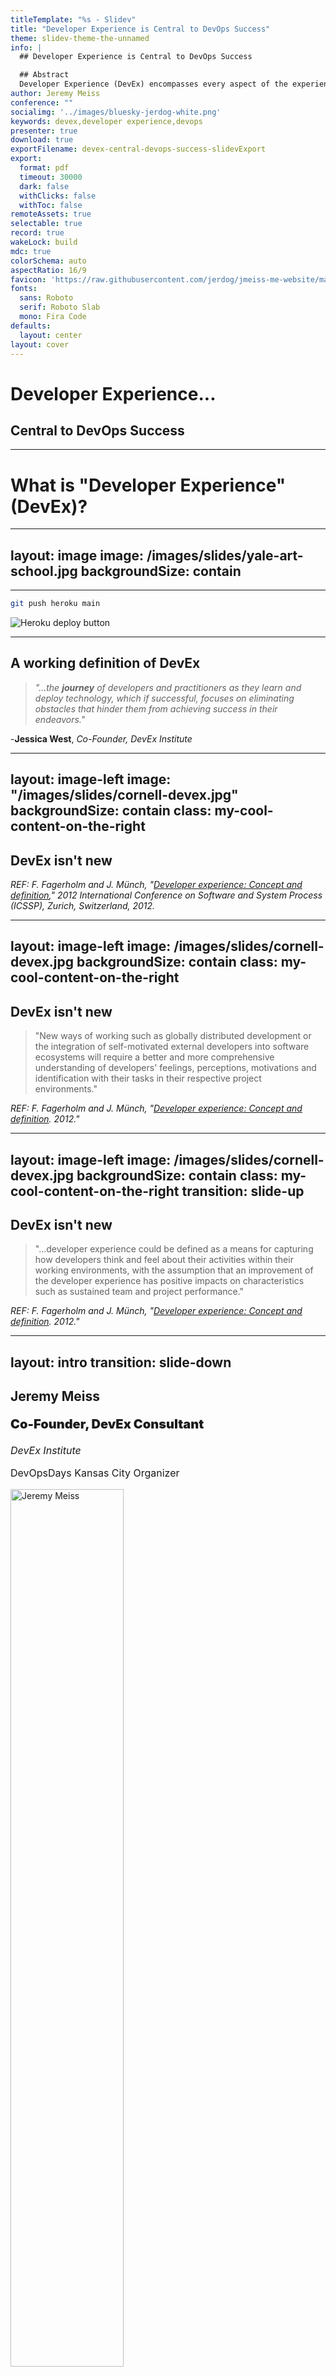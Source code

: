 ```yaml
---
titleTemplate: "%s - Slidev"
title: "Developer Experience is Central to DevOps Success"
theme: slidev-theme-the-unnamed
info: |
  ## Developer Experience is Central to DevOps Success

  ## Abstract
  Developer Experience (DevEx) encompasses every aspect of the experience that your developers (both internal and external) have with your product, tooling, systems, etc. While platform engineering aims to reduce developer toil, DevEx goes beyond that. It covers deployment pipelines, Infrastructure as Code (IaC) practices, developer efficiencies, productivity, UI/UX, and APIs. In this presentation, we will focus on some of the principles of DevOps (collaboration, communication, shared responsibility), go into the history of DevEx and how it's changed over the years (remember Vim? CFEngine?), and how a strong DevEx mindset can bring together development and operations teams.
author: Jeremy Meiss
conference: ""
socialimg: '../images/bluesky-jerdog-white.png'
keywords: devex,developer experience,devops
presenter: true
download: true
exportFilename: devex-central-devops-success-slidevExport
export:
  format: pdf
  timeout: 30000
  dark: false
  withClicks: false
  withToc: false
remoteAssets: true
selectable: true
record: true
wakeLock: build
mdc: true
colorSchema: auto
aspectRatio: 16/9
favicon: 'https://raw.githubusercontent.com/jerdog/jmeiss-me-website/main/assets/images/fav.png'
fonts:
  sans: Roboto
  serif: Roboto Slab
  mono: Fira Code
defaults:
  layout: center
layout: cover
---
```


# Developer Experience...

## Central to DevOps Success

<!-- A quick note that most of the images have been autogenerated by AI - which would explain some of the weird shapes and colors in the images. -->

---

# What is "Developer Experience" (DevEx)?

<!--
We've all had that experience using a tool or service that was a disaster. It could be the worst deployment process you've ever seen, or the most painful codebase you've ever had to work with, or documentation that's so confusing it makes your head spin. Or maybe a combination of them… Who here knows what I’m talking about? 

We’ve all seen examples of epicly bad websites, right? 
-->

---
layout: image
image: /images/slides/yale-art-school.jpg
backgroundSize: contain
---

<!--
Here’s an epicly bad website (as of 31-Oct-2024) from none other than the Yale School of Art. So much wrong on one page.
-->

---

```bash
git push heroku main
```

![Heroku deploy button](/images/slides/heroku-deploy-button.png)

<!--
Heroku was long considered the gold standard for developer experience with a simple set of tools and a command-line interface that allowed developers to focus on building applications and delivering them to users. And that was it. Now of course, Heroku is still around (albeit not nearly as developer-centric as they formerly were, but that is changing), but it's not the only game in town. Anyone used Netlify, Vercel, etc.? 
-->

---

## A working definition of DevEx
  
>_"...the **journey** of developers and practitioners as they learn and deploy technology, which if successful, focuses on eliminating obstacles that hinder them from achieving success in their endeavors."_

-**Jessica West**, _Co-Founder, DevEx Institute_

<!--
Let's start with a definition of DevEx - DevEx is the journey of developers as they learn and deploy technology. When successful, it focuses on eliminating obstacles that hinder a developer or practitioner from achieving success in their endeavors.
-->

---
layout: image-left
image: "/images/slides/cornell-devex.jpg"
backgroundSize: contain
class: my-cool-content-on-the-right
---

## DevEx isn't new

_REF: F. Fagerholm and J. Münch, "[Developer experience: Concept and definition](https://ieeexplore.ieee.org/document/6225984?arnumber=6225984)," 2012 International Conference on Software and System Process (ICSSP), Zurich, Switzerland, 2012._

<!--
But DevEx isn't a new thing. The first mention of "developer experience" as a concept was in a paper was presented at the June IEEE 2012 International Conference on Software and System Process in Zurich. There are references in the paper going back to 1985 that deal with "programmer performance and the effects of the workplace." A few things stand out in this paper, which is a really great read.
-->

---
layout: image-left
image: /images/slides/cornell-devex.jpg
backgroundSize: contain
class: my-cool-content-on-the-right
---

## DevEx isn't new

>"New ways of working such as globally distributed development or the integration of self-motivated external developers into software ecosystems will require a better and more comprehensive understanding of developers' feelings, perceptions, motivations and identification with their tasks in their respective project environments."

_REF: F. Fagerholm and J. Münch, "[Developer experience: Concept and definition](https://ieeexplore.ieee.org/document/6225984?arnumber=6225984). 2012."_

---
layout: image-left
image: /images/slides/cornell-devex.jpg
backgroundSize: contain
class: my-cool-content-on-the-right
transition: slide-up
---

## DevEx isn't new

>"...developer experience could be defined as a means for capturing how developers think and feel about their activities within their working environments, with the assumption that an improvement of the developer experience has positive impacts on characteristics such as sustained team and project performance."

_REF: F. Fagerholm and J. Münch, "[Developer experience: Concept and definition](https://ieeexplore.ieee.org/document/6225984?arnumber=6225984). 2012."_

<!--
The second was this line, that DevEx could be a means for capturing how devs think and feel about their activities at work, and that improving their experience impacts things like sustained team and project performance.

So all of this interest in DevEx isn't a new concept - but is largely driven by companies trying to sell you something, from the top down, with very little (if any) focus on developers themselves. We've all been there - we've been told we need to adopt a new way of working, and then had some new tool from some friend on the C-Suite who says that by simply using it, we'll be happier, more productive, and instantly a 10x engineer. Meanwhile, you've used it before and it's shit.
-->

---
layout: intro
transition: slide-down
---

<div class="multiCol">
    <div class="col">
        <h2>Jeremy Meiss</h2>
        <p style="font-weight: 900; font-size: 1.25rem;">Co-Founder, DevEx Consultant</p>
        <p style="font-size: 1rem;"><em>DevEx Institute</em></p>
        <!-- <p style="font-size: 0.8em;"><a href="https://devex.institute" target="_blank">https://DevEx.Institute</a></p> -->
        <p style="font-size: 1rem;">DevOpsDays Kansas City Organizer</p>
    </div>
    <div class="col">
      <img src="/images/profile-pic.jpg" width="60%" alt="Jeremy Meiss" />
    </div>
</div>

<!--

-->

---

## A working definition of DevEx
  
>_"...the **journey** of developers as they learn and deploy technology, which if successful, focuses on eliminating obstacles that hinder a developer or practitioner from achieving success in their endeavors."  
> -Jessica West, Co-Founder, DevEx Institute_

<!--
Let's start with a definition of DevEx - DevEx is the journey of developers as they learn and deploy technology. When successful, it focuses on eliminating obstacles that hinder a developer or practitioner from achieving success in their endeavors.
-->

---

### Point of clarification

<v-clicks>

- "DevEx" by default focuses on "developer"
- View "DevEx" as a whole of the lifecycle

</v-clicks>

<!--
I think it's important to clarify that "DevEx" by default focuses on the "developer", but we should really view DevEx as a whole part of the lifecycle, and not just for developers only.
-->

---
layout: image
image: "/images/slides/good-devex-overall-satisfaction.jpg"
---


<!--
It's their overall satisfaction and efficiency while working on software projects. It's the tools, the processes, and the environments that shape their interactions with code, infrastructure, and each other. A positive DevEx is crucial for enhancing productivity as it directly influences how quickly and effectively developers can build, test, and deploy software.
-->

---
layout: image
image: "/images/slides/devex-integral-dev-lifecycle.jpg"
---

<!--
DevEx is such an integral part of the entire development lifecycle - not just if you're developing tools for use internally, choosing off-the-shelf tools to use, or creating products for other developers and companies to use. That means that the ease of use, reliability, how accessible and understandable documentation, how efficient the build processes are, the effectiveness of testing frameworks, and the smoothness of deployment procedures all have an impact on the overall dev experience.
-->

---
layout: image
image: "/images/slides/text-to-cloud.jpg"
---


<!--
And we've see an evolution in Developer Experience over the years.

Here's an example of how Developer Experience has evolved a particular set of tools and practices:
-->

---

# Evolution of the IDE

## Early text editors

![USER FRIENDLY by Illiad, vi](/images/slides/httpatomoreillycomsourceoreillyimages2055076.png)
REF: O'Reilly "Learning the vi and Vim Editors"

<!--
I think a great example is the evolution of Integrated Development Environments (IDEs). Prior to the 1990's, you had mostly text-based editors that were used to write code, like Vi, which evidently is supposed to be called "SIX". Who knew? It was created in 1976 and included in the first BSD linux release.
-->

---
layout: image-left
image: "/images/slides/IDE_evolution-1.jpg"
backgroundSize: contain
class: my-cool-content-on-the-right
---

# Evolution of the IDE

## Early text editors

- 1976: Vi

<v-clicks>

- 1985: Emacs

- 1991: Vim

- 1999: nano

</v-clicks>

<!-- Then we had Emacs in 1985, Vim in 1991, my personal favorite, `nano`. And not entirely because I can exit it without having to throw out the computer and buy a new one like I do with Vim. Saving the planet, one less computer thrown away because of Vim at a time. -->

---
layout: image-left
image: "/images/slides/IDE_evolution-3.jpg"
backgroundSize: contain
class: my-cool-content-on-the-right
---

# Evolution of the IDE

## Native IDEs in the 1980s

<v-clicks>

- 1983: Turbo Pascal

- 1986: Apple's Macintosh Programmer's Workshop

</v-clicks>

<!--
A few Native IDEs came out in the mid-80s, with Turbo Pascal in 1983 and Apple's Macintosh Programmer's Workshop in 1986.
-->

---
layout: image-left
image: "/images/slides/IDE_evolution-2.jpg"
backgroundSize: contain
class: my-cool-content-on-the-right
---

# Evolution of the IDE

## First plug-in IDE

<!-- One of the first IDEs with a plug-in concept was HP Softbench, released in 1989. HP Softbench was one of the first plug-in IDEs, shipped with its own library, -->

---
layout: image-left
image: "/images/slides/hp-softbench-manuals.jpg"
backgroundSize: contain
class: my-cool-content-on-the-right
---

# Evolution of the IDE

## First plug-in IDE

### HP Softbench

<!--
and was extensively talked about in the June 1990 edition of the HP Journal. 
-->

---
layout: image-left
image: "/images/slides/hpjournal-june1990-hpsoftbench.jpg"
backgroundSize: contain
class: my-cool-content-on-the-right
---

# Evolution of the IDE

## First plug-in IDE

### HP Softbench

REF: [HP Journal, June 1990 edition](http://hparchive.com/Journals/HPJ-1990-06.pdf)

<!--
It's a fascinating read, as HP lays out their vision of what software architecture and development should be, including Automated Testing, distributed computing, integrated and interchangeable tools, and more. The link to the PDF is below - I highly recommend reading it
-->

---
layout: image-left
image: "/images/slides/giphy-thumbs-down.gif"
class: my-cool-content-on-the-right
---

# Evolution of the IDE

## Early Reviews

> "...the use of an IDE was not well received by developers since it would fence in their creativity."

REF: _Computerwoche_ ("Computer Week", German counterpart of American magazine _Computer World_), 1995.

<!--
The early reviews of IDEs as a concept weren't great.... In 1995 Computer Week in Germany commented that the use of an IDE was not well received by developers since it would fence in their creativity.
-->

---
layout: image-left
image: "/images/slides/IDE_evolution-4.jpg"
backgroundSize: contain
class: my-cool-content-on-the-right
---

# Evolution of the IDE

## Cross-platform in the 1990s

### 1995: Borland Delphi

<!--
Borland Delphi was released in 1995 and is still around (Embarcadero Delphi v12)
-->

---
layout: image-left
image: "/images/slides/IDE_evolution-5.jpg"
backgroundSize: contain
class: my-cool-content-on-the-right
---

# Evolution of the IDE

## The Web and the 1990s

<v-clicks>

- 1995: SGI WebMagic

- 1995: Microsoft FrontPage

</v-clicks>

<!--
With the launch of the World Wide Web, and then its explosion of growth, the IDEs started becoming more graphical and had a more modern look and feel. Who remembers the first HTML WYSIWYG editor? SGI's WebMagic was released on January 25, 1995 built in less than 90 days. FrontPage (https://softpanorama.org/Office/Frontpage/history.shtml) was soon to follow in October 1995 after Microsoft acquired it from Vermeer.
-->

---
layout: image-left
image: "/images/slides/IDE_evolution-6.jpg"
backgroundSize: contain
class: my-cool-content-on-the-right
---

# Evolution of the IDE

## Features & Usability

### Late 1990s to 2000s

<v-clicks>

- 1997: Macromedia Dreamweaver
- 1997: Netscape Composer
- 1997: Microsoft Visual Studio
- 1999: Microsoft FrontPage 2000
- 2000: NetBeans
- 2001: IntelliJ IDEA
- 2001: Eclipse IDE
- 2002: Microsoft Visual Studio .NET

</v-clicks>

<!--
Macromedia's Dreamweaver came out in 1997 (after Macromedia acquisition of Backstage from iBand in 1996) Dreamweaver completely changed the game in many respects, as Macromedia had a history of their products getting community-sourced tools, plugins, scripts, etc. Microsoft FrontPage 2000 saw the first inclusion of plugins and integrations in early 1999 to make web management easier (FrontPage Server Extensions). NetBeans was released in 2000 for Java, with IntelliJ and Eclipse following in 2001 along with Visual Studio which offered enhanced functionality and more sophisticated features like intelligent code completion, refactoring tools, and improved version control integration. We saw a noticeable increase in support for multiple languages and frameworks, making these IDEs more versatile. Microsoft Visual Studio .NET was released in 2002, offering a more modern and feature-rich IDE for .NET development.
-->

---
layout: image-left
image: "/images/slides/IDE_evolution-7.jpg"
backgroundSize: contain
class: my-cool-content-on-the-right
---

# Evolution of the IDE

## Lightweight & Configurable

### 2010s to Now

<v-clicks>

- 2008: Sublime Text

- 2015: Atom

- 2015: Visual Studio Code

</v-clicks>

<!--
Late 2000s brought about more lightweight IDEs, like Sublime Text and later Atom and Visual Studio Code (VSCode) emerged, focusing on speed, user-friendly interfaces, and extensive plugin ecosystems. They catered to a broader range of developers by being less resource-intensive and more customizable. Event saw integrations with popular Ops tools as well.
-->

---
layout: image-left
image: "/images/slides/IDE_evolution-8.jpg"
backgroundSize: contain
class: my-cool-content-on-the-right
---

# Evolution of the IDE

## Cloud-based Options

### Now

<v-clicks>

- 2009: PHPanywhere (eventually becoming CodeAnywhere)
- 2010: Cloud9 (AWS bought it in 2016)
- 2018: Glitch
- 2019: GitPod
- 2020: GitHub Codespaces
- 2024: Google Project IDX

</v-clicks>

<!--
Then, we have seen the rise of the cloud and the arrival of cloud-based IDEs: The first was PHPanywhere (eventually becoming CodeAnywhere) in 2009, followed by Cloud9 in 2010 (before AWS bought it in 2016), Glitch (2018), GitPod (2019), GitHub Codespaces (2020), and Google’s Project IDX (2024). They've really changed the game by offering fully configured development environments in the cloud, accessible from anywhere, reducing the need for complex local setup. We went from this sentiment about IDEs...
-->

---

# Evolution of the IDE

## A result of DevEx

### Things we never knew we needed...

From this:
> "...the use of an IDE was not well received by developers since it would fence in their creativity."

<!--
We went from this sentiment about IDEs...
-->

---

# Evolution of the IDE

## A result of DevEx

### Things we never knew we needed...

To this:

- Code completion
- Code refactoring
- Syntax highlighting
- Debugging
- VCS integration (no more FTPing files around)
- Multi-language support
- Framework integration
- Pair programming


<!--
We went from this sentiment about IDEs...
-->

---
layout: image
image: /images/slides/devex-evolution.jpg
backgroundSize: contain
---

<!--
I go through all of that to illustrate how the overall Developer Experience with software development has evolved over time, leading to where we sit with IDEs now. Things we didn't know we would want back in the 1960s are now commonplace and the expeected norm now in the 2020s.
-->

---
layout: image
image: /images/slides/modern-dev-practices.jpg
backgroundSize: contain
---

<!--
### Modern Development

The IDE is just one example of the significant strides made in improving the developer experience. DevEx strategies have evolved to meet contemporary development challenges and opportunities. From basic, manually-configured environments to sophisticated, cloud-based, and automated setups, the journey reflects a relentless pursuit of efficiency, usability, and developer productivity.
-->

---
layout: image
image: /images/slides/rise-of-devops.png
backgroundSize: contain
---

<!--
I would say one of the biggest contributing factors to where we are today with DevEx is the rise of DevOps.
DevOps emphasizes collaboration, automation, and continuous integration and delivery, which has led to the development of more integrated and streamlined development environments and tools. As a result we've seen in recent years a heavy emphasis on, and shift twoards, DevEx at all levels of the software development lifecycle and IT operations.
-->

---
layout: image-left
image: /images/slides/devops-nightmare.jpg
backgroundSize: contain
class: my-cool-content-on-the-right
---

# Server Environment Setup

## Manual config nightmares

### Late 1990s to Early 2000s

![cfEngine v1](/images/slides/cfengine-earlylogo.png){width=150px}
![cfEngine v2](/images/slides/cfengine-logo.png){width=250px}

<!--
Another quick example is the setup of environments like dev, staging, and production. In the early days, setting up an environment involved manually configuring each tool, library, and dependency, which was time-consuming and error-prone. Practitioners often struggled with version conflicts and compatibility issues between different tools and libraries.
[click]In the mid- to late-90s systems like CFEngine v1 and CFEngine v2 emerged to automate this process.
-->

---

# Server Environment Setup

## Config Mgmt & Containerization

### Mid-2000s to 2010s

<div class="flex items-center gap-10" style="padding-top:25px;">

  <div><img src="/images/slides/puppet-logo.png" style="max-height: 100px !important;"></div>
  <div><img src="/images/slides/chef-logo.png" style="max-height: 100px !important;"></div>
  <div><img src="/images/slides/saltstack-logo-white.png" style="max-height: 100px !important;"></div>
  <div><img src="/images/slides/ansible-logo.png" style="max-height: 100px !important;"></div>
  <div><img src="/images/slides/docker-logo.png" style="max-height: 100px !important;"></div>

</div>

<!--
The advent of tools like Puppet, Chef, Saltstack, and Ansible allowed for automated setup and configuration of environments, reducing manual effort.

Docker’s introduction in 2013 marked a significant shift, allowing practitioners to package applications with all their dependencies into containers, ensuring consistency across environments.
-->

---

# Server Environment Setup

## IaC and DevOps Integration

### 2010s to Present

<div class="flex items-center gap-4">

  <div><img src="/images/slides/terraform-logo.png" style="max-height: 100px !important;"></div>
  <div><img src="/images/slides/aws-cloudformation-logo.png" style="max-height: 100px !important;"></div>

<v-click>


  <div><img src="/images/slides/jenkins-logo.png" style="max-height: 100px !important;"></div>
  <div><img src="/images/slides/github-actions-logo.png" style="max-height: 100px !important;"></div>

</v-click>

</div>

<!--
Tools like Terraform and AWS CloudFormation enabled defining infrastructure through code, making setup reproducible and scalable.

[click]The integration of environments with CI/CD pipelines and DevOps practices streamlined the whole process, allowing for faster and more reliable builds and deployments.
-->

---

## Broader Impact of DevEx

- Deployment pipelines

- Infrastructure as Code (IaC) practices

- Developer Efficiences

<!--
Just as we saw with IDEs, we've see the broader impact of DevEx on DevOps in things like how we deploy software, infrastructure as code, developer efficiencies, and really many more.
-->

---
layout: quote
---

# What is DevOps?

> ### the combination of practices and tools designed to increase an organization's ability to deliver applications and services faster than traditional software development processes

<!--
DevEx at it core aligns perfectly with what DevOps is....

the combination of practices and tools designed to increase an organization's ability to deliver applications and services faster than traditional software development processes

A few of the core DevOps principles really bring this all together.
-->

---
transition: fade
layout: default
---

## DevOps Principles + DevEx alignment

- Collaboration




<!-- 
**Collaboration** in DevOps **is about creating an environment where silos are broken down, and cross-functional teams are empowered to work as a single unit**. It's people first, and 
-->

---
transition: fade
layout: default
---

## DevOps Principles + DevEx alignment

- Enhanced collaboration _**via tools and processes**_


<!-- 
...tools second. When DevOps and DevEx are aligned, we enhace collaboration through tools and processes that **reduce friction and barriers in the development process, enabling teams to focus more on solving business problems together, leading to innovative solutions and a more harmonious working environment.**
-->

---
transition: fade
layout: default
---

## DevOps Principles + DevEx alignment

- Collaboration

- Communication


<!-- 
The backbone of DevOps is effective **communication**, which ensures all members of the development, operations, and broader organizational team are on the same page. With 
-->

---
transition: fade
layout: default
---

## DevOps Principles + DevEx alignment

- Enhanced collaboration **_via tools and processes_**

- Improving communication **_via streamlined info sharing and feedback_**

<!-- 
When we are **improving Communication** , we start to utilize platforms and tools that streamline information sharing and feedback across teams. That includes your CI/CD pipelines, shared dashboards, and automated alerting systems ensure all team members have visibility into the development process, can easily share updates, and quickly address issues.
-->

---
transition: fade
layout: default
---

## DevOps Principles + DevEx alignment

- Collaboration

- Communication

- Shared Responsibility

<!-- 
**Shared Responsibility** in DevOps means there is **collective accountability for the software's quality and reliability, blurring the lines between roles traditionally separated by development and operations.** It's about **moving away from a "not my job" mentality to a "we're in this together" mindset, where success and failures are shared equally**.
-->

---
transition: fade
layout: default
---

## DevOps Principles + DevEx alignment

- Enhanced collaboration **_via tools and processes_**

- Improving communication **_via streamlined info sharing and feedback_**

- Shared responsibility **_by empowering all teams with access and information_**

<!-- 
That **Shared Responsibility** brings empowerment to all team members with access to the tools and information they need to contribute across the entire software lifecycle. **By democratizing access to tools and information, DevEx encourages a culture where everyone feels ownership of the product and is motivated to contribute to its success.**
-->

---
transition: fade
layout: image
image: /images/slides/38-devex-integ-devops-principles.jpg
backgroundSize: contain
---




<!-- 
Organizations seeking to build more cohesive, agile, and effective teams who are better equipped to meet the demands of modern software development, have to ensure that they don't stop at just these core DevOps principles - but that they ensure an emphasis on DevEx in the implementation of the tooling. If it's a poor experience, you aren't going to see the results you want.

I think a good example is what we've seen with Platform Engineering the last few years.
-->

---
transition: fade
---

## Good DevOps == Good DevEx

<v-clicks>

- Facilitates smoother transitions between Dev and Ops

- Minimizes bottlenecks with enhanced collaboration

- Ensures feedback loops are efficient and productive

- Enables DevOps principles to take hold within an organization

</v-clicks>

<!-- 
[click]A good DevEx facilitates **smoother transitions between your dev and ops teams**, helps [click]**minimize bottlenecks and enhances collaboration**. Proper [click]**feedback loops are part of both DevEx & DevOps**, and with them in place you have a positive DevEx that **ensures those loops are efficient and productive**, all of which which [click]**helps DevOps principles** to take firm hold within an organization. There's no better example than what we've seen with Platform Engineering the last few years.
-->

---
layout: image
image: /images/slides/39-devex-devops-one.jpg
backgroundSize: contain
---

# DevOps + DevEx = Platform Engineering

<!-- 
a robust Developer Experience (DevEx) fosters a more integrated and efficient collaboration between development (Dev) and operations (Ops) teams, and highlights best practices for achieving this unity and efficiency. 
-->

---
layout: image-right
image: /images/slides/40-platform-engineering.jpg
class: my-cool-content-on-the-left
---

## The Rise of Platform Engineering

<v-clicks>

- Specific, integrated environments that devs need

- Abstract away infrastructre + backend complexities

- Access to robust, scalable, easy-to-use platforms

- Streamline development processes and reduced setup time

</v-clicks>

<!-- 
The rise of platform engineering represents a paradigm shift [click]**towards creating comprehensive, integrated environments that cater specifically to the needs of developers**. Focusing on [click]**abstracting away the complexities of infrastructure and backend services**, allows developers to concentrate on writing code and creating value. [click]Platform engineering embodies the principles of DevEx by **ensuring that developers have access to robust, scalable, and easy-to-use platforms**. [click]which **streamline development processes, reduce setup time**, and allow for a focus on innovation rather than maintenance, removing a lot of developer toil.
-->

---
layout: image-right
image: /images/slides/self-service-mode.jpg
class: my-cool-content-on-the-left
---

## Self-Service Platforms

<v-clicks>

- Developers empowered with necessary tools

- Leverage automation, templates, policies with agility

- Accelerate development, enhance productivity, foster autonomy

</v-clicks>

<!-- 
Self-service platforms embody the evolution of DevEx by **empowering developers** to independently provision resources, deploy applications, and manage their lifecycles without waiting for operational support. These platforms **leverage automation, templates, and predefined policies** to ensure compliance and governance, while offering the agility needed for rapid development cycles. By providing developers with the tools to perform tasks that were traditionally in the domain of IT operations, self-service platforms **accelerate development, enhance productivity, and foster a culture of autonomy and innovation**.
-->

---
layout: image
image: /images/slides/42-devex-devops-convergence.jpg
backgroundSize: contain
---

<!-- 
### Bringing DevOps and DevEx Together
When organizations prioritize DevEx, they ensure that devs have access to tools and processes that not only streamline their workflow but also facilitate a smoother transition of code from development to production. This alignment encourages both teams to work closely from the outset of projects, sharing insights, feedback, and responsibilities, which enhances the efficiency of the development lifecycle and leads to higher quality outcomes. Which strenghtens the implementation of DevOps culture and practices.
-->

---
layout: image-left
image: /images/slides/better-practices.jpg
class: my-cool-content-on-the-right
backgroundSize: contain
---

## Better Practices for leveling up DevEx

<v-clicks>

- Empower with the right tools

- Encourage Cross-functional Teams

- Implement Feedback Loops

- Focus on Automation

- Invest in Training and Development

</v-clicks>

<!-- 
Some of the better practices to keep in mind when leveling up with DevEx are:
**Equip teams** with integrated, user-friendly tools that support automation, collaboration, and real-time communication. Choose the tools which align with both Dev and Ops needs. Get their input in the decision. Just because your buddy's IT startup says they offer 10x developer productivity doesn't mean it works for your teams, much less that it works at all.
**Put in place cross-functional teams** that include roles with diverse expertise (e.g., development, operations, quality assurance) to foster a shared understanding and responsibility from project inception through to deployment and maintenance.  
**Establishing robust feedback mechanisms** allow for continuous learning and improvement. Conduct regular retrospectives, incorporate user feedback into development cycles, and use monitoring tools to gather insights on performance and user experience.  
Reduce toil and free up team members to focus on more strategic activities by **automating repetitive and manual tasks wherever possible.** This includes automating testing, deployments, and infrastructure provisioning.  
**Ensure that team members have opportunities to learn and grow** their skills in both development and operations domains. This helps in building empathy between teams and equips individuals with the knowledge to understand and contribute to different stages of the development lifecycle.
-->

---

## DevEx reflects an organizational culture

<Tweet id="1750563607266410692" />

<!-- 
The level of investment that a company invests in DevEx can be a reflection of a company's values towards its employees, especially its developers. A strong focus on DevEx shows a commitment to employee well-being and efficiency. And prioritizing DevEx helps foster a culture of excellence and innovation. When developers are provided with the right tools, support, and environment, they are more likely to produce high-quality work and push the boundaries of what's possible.
-->

---
layout: section
---

# Strategies for Improving DevEx
<!--

-->

---

## Improving DevEx in your organization

1. Foster a positive culture

2. Streamline the workflow(s)

<!--
I generally break the process of improving DevEx in an organization into two steps

Foster a positive culture
Streamline the workflow(s)
-->

---
layout: image-left
image: /images/slides/clear-concise-docs.jpg
backgroundSize: contain
class: my-cool-content-on-the-right
---

## Improving DevEx
### Foster a positive culture

1. Clear and concise documentation

  - Encourage knowledge sharing
  - Create easily accessible resources to reduce toil + empower

<!--
Fostering a Positive Development Culture
Invest in clear and concise documentation: Encourage knowledge sharing, create easily accessible resources to reduce context switching and empower developers.

-->

---
layout: image-left
image: /images/slides/promote-collab-comms.jpg
backgroundSize: contain
class: my-cool-content-on-the-right
---

## Improving DevEx
### Foster a positive culture

1. Clear and concise documentation

2. Promote collaboration and communication

  - Facilitate code reviews
  - Implement comms to foster teamwork + problem solving


<!--
Promote collaboration and communication: Facilitate code reviews, knowledge-sharing platforms, and communication channels to foster teamwork and problem-solving.
-->

---
layout: image-left
image: /images/slides/champion-growth.jpg
backgroundSize: contain
class: my-cool-content-on-the-right
---

## Improving DevEx
### Foster a positive culture

1. Clear and concise documentation

2. Promote collaboration and communication

3. Champion well-being and growth

  - Encourage feedback, up and down
  - Recognize achievements
  - Create a sense of belonging


<!--
Champion developer well-being and growth: Encourage feedback, recognize achievements, create a sense of belonging to boost morale and developer satisfaction.

-->

---
layout: image-left
image: /images/slides/streamline-workflows.jpg
backgroundSize: contain
class: my-cool-content-on-the-right
---

## Improving DevEx
### Streamline the workflow

1. Tools and Automation

  - Explore tools which are highly regarded in your field
  - Automate repetitive tasks wherever possible

<!--
Streamlining the Development Workflow
This approach focuses on making the development process itself smoother and more efficient. Here are some key strategies:
Focus on tools and automation: Explore options for code editors, version control systems, CI/CD pipelines etc. to automate repetitive tasks and improve development efficiency.

--> 

---
layout: image-left
image: /images/slides/standard-env-setup.jpg
backgroundSize: contain
class: my-cool-content-on-the-right
---

## Improving DevEx
### Streamline the workflow

1. Tools and Automation

2. Standardize environment setup

- Use config management tools
- Streamline onboarding for all team members

<v-click>

**Examples:**

<div class="flex items-center gap-3" style="padding-top:10px;">
  <div><img src="/images/slides/jfrog-artifactory.png"></div>
  <div><img src="/images/slides/jfrog-pipelines.png"></div>
  <div><img src="/images/slides/atlassian-logo.png"></div>
  <div><img src="/images/slides/github-cat.png"></div>
  <div><img src="/images/slides/gitlab-logo.png"></div>
  <div><img src="/images/slides/ansible-logo.png"></div>
</div>

</v-click>

<!--
Standardize development environment setup: Use configuration management tools and streamline onboarding processes to ensure a consistent and efficient development environment for all team members.
Some examples: JFrog’s Artifactory provides that centralized repo for all artifact types, making it easy for deves to find the resources they need; JFrog’s Pipelines provides a CI/CD platform for automating the build, test, deployment process. There’s also JFrog’s new collaboration with GitHub announced today. Atlassian provides a suite of tools which integration collaboration, communication, and knowledge sharing. GitHub and Gitlab provide version control and collaboration. Ansible helps to quickly and consistently set up development environments, saving time and reducing the risk of configuration errors.
--> 

---
layout: statement
---

# DevEx is...

>### "ruthlessly eliminating barriers (and blockers) that keep your practitioners from being successful"


<!-- 
I'll leave you with this, that DevEx is ruthlessly eliminating barriers (and blockers) that keep your practitioners from being successful.
-->

---
layout: two-cols
---


<div class="flex items-center gap-3" style="padding-top:10px;">

## Thank you!

</div>

::right::

<p><img src="/images/bluesky-logo.svg" style="vertical-align: middle; display: inline; margin: 5px; max-height:50px;">@jerdog.dev</p>
<p><img src="/images/linkedin.png" style="vertical-align: middle; display: inline; margin: 5px; max-height:50px;">/in/jeremymeiss</p>
<p><img src="/images/devto.png" style="vertical-align: middle; display: inline; margin: 5px; max-height:50px;">@jerdog</p>
<p><img src="/images/mastodon.png" style="vertical-align: middle; display: inline; margin: 5px; max-height:50px;">@jerdog@hachyderm.io</p>
<p><img src="/images/twitter.png" style="vertical-align: middle; display: inline; margin: 5px; max-height:50px;">@IAmJerdog</p>


<!-- 

-->

---
layout: end
---


<!-- 

-->

